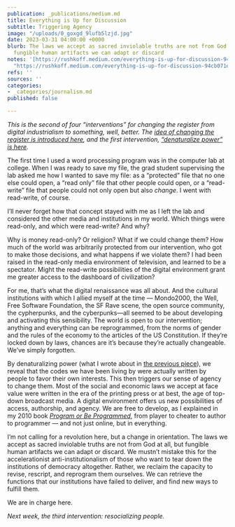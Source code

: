 ```yaml
---
publication: _publications/medium.md
title: Everything is Up for Discussion
subtitle: Triggering Agency
image: "/uploads/0_goxgd_9lufb5lzjd.jpg"
date: 2023-03-31 04:00:00 +0000
blurb: The laws we accept as sacred inviolable truths are not from God at all, but
  fungible human artifacts we can adapt or discard
notes: '[https://rushkoff.medium.com/everything-is-up-for-discussion-94cb071e2950](https://rushkoff.medium.com/everything-is-up-for-discussion-94cb071e2950
  "https://rushkoff.medium.com/everything-is-up-for-discussion-94cb071e2950")'
refs: ''
sources: ''
categories:
- _categories/journalism.md
published: false

---
```

_This is the second of four “interventions” for changing the register from digital industrialism to something, well, better. The_ [_idea of changing the register is introduced here_](https://rushkoff.medium.com/dont-get-people-to-do-anything-9d59a1cf29a0)_, and the first intervention,_ [_“denaturalize power” is here_](https://rushkoff.medium.com/if-it-aint-real-don-t-fix-it-c080b27f82c5)_._

The first time I used a word processing program was in the computer lab at college. When I was ready to save my file, the grad student supervising the lab asked me how I wanted to save my file: as a “protected” file that no one else could open, a “read only” file that other people could open, or a “read-write” file that people could not only open but also _change_. I went with read-write, of course.

I’ll never forget how that concept stayed with me as I left the lab and considered the other media and institutions in my world. Which things were read-only, and which were read-write? And why?

Why is money read-only? Or religion? What if we could change them? How much of the world was arbitrarily protected from our intervention, who got to make those decisions, and what happens if we violate them? I had been raised in the read-only media environment of television, and learned to be a spectator. Might the read-write possibilities of the digital environment grant me greater access to the dashboard of civilization?

For me, that’s what the digital renaissance was all about. And the cultural institutions with which I allied myself at the time — Mondo2000, the Well, Free Software Foundation, the SF Rave scene, the open source community, the cypherpunks, and the cyberpunks—all seemed to be about developing and activating this sensibility. The world is open to our intervention; anything and everything can be reprogrammed, from the norms of gender and the rules of the economy to the articles of the US Constitution. If they’re locked down by laws, chances are it’s because they’re actually changeable. We’ve simply forgotten.

By denaturalizing power (what I wrote about in [the previous piece](https://rushkoff.medium.com/if-it-aint-real-don-t-fix-it-c080b27f82c5)), we reveal that the codes we have been living by were actually written by people to favor their own interests. This then triggers our sense of agency to change them. Most of the social and economic laws we accept at face value were written in the era of the printing press or at best, the age of top-down broadcast media. A digital environment offers us new possibilities of access, authorship, and agency. We are free to develop, as I explained in my 2010 book [_Program or Be Programmed_](https://www.orbooks.com/catalog/program/), from player to cheater to author to programmer — and not just online, but in everything.

I’m not calling for a revolution here, but a change in orientation. The laws we accept as sacred inviolable truths are not from God at all, but fungible human artifacts we can adapt or discard. We mustn’t mistake this for the accelerationist anti-institutionalism of those who want to tear down the institutions of democracy altogether. Rather, we reclaim the capacity to revise, rescript, and reprogram them ourselves. We can retrieve the functions that our institutions have failed to deliver, and find new ways to fulfill them.

We are in charge here.

_Next week, the third intervention: resocializing people._